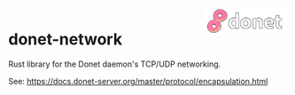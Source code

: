 <img src="../logo/donet_banner.png" align="right" width="30%"/>

# donet-network

Rust library for the Donet daemon's TCP/UDP networking.

See: https://docs.donet-server.org/master/protocol/encapsulation.html
